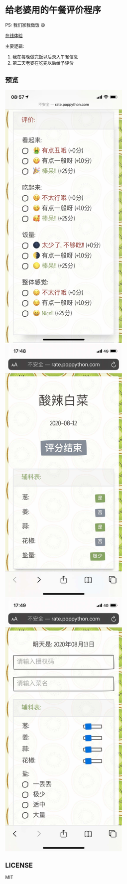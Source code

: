 # 给老婆用的午餐评价程序

PS: 我们家我做饭 😄 

[在线体验](http://rate.poppython.com)

主要逻辑:
1. 我在每晚做完饭以后录入午餐信息
2. 第二天老婆在吃完以后给予评价

## 预览
<img src="./doc/preview0.jpeg" width="375" />

<img src="./doc/preview1.jpeg" width="375" />

<img src="./doc/preview2.jpeg" width="375" />

## LICENSE
MIT
